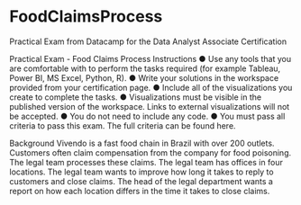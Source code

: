 # FoodClaimsProcess
Practical Exam from Datacamp for the Data Analyst Associate Certification

Practical Exam - Food Claims Process
Instructions
●	Use any tools that you are comfortable with to perform the tasks required (for example Tableau, Power BI, MS Excel, Python, R).
●	Write your solutions in the workspace provided from your certification page.
●	Include all of the visualizations you create to complete the tasks.
●	Visualizations must be visible in the published version of the workspace. Links to external visualizations will not be accepted.
●	You do not need to include any code.
●	You must pass all criteria to pass this exam. The full criteria can be found here.

Background
Vivendo is a fast food chain in Brazil with over 200 outlets.
Customers often claim compensation from the company for food poisoning.
The legal team processes these claims. The legal team has offices in four locations.
The legal team wants to improve how long it takes to reply to customers and close claims.
The head of the legal department wants a report on how each location differs in the time it takes to close claims.


